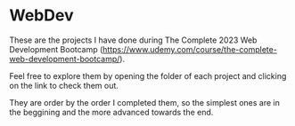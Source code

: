 # WebDev
These are the projects I have done during The Complete 2023 Web Development Bootcamp (https://www.udemy.com/course/the-complete-web-development-bootcamp/).

Feel free to explore them by opening the folder of each project and clicking on the link to check them out. 

They are order by the order I completed them, so the simplest ones are in the beggining and the more advanced towards the end.
